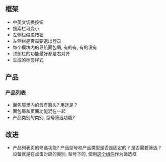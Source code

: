 ## 框架

- 中英文切换按钮
- 搜索栏可变小
- 左侧栏缩进按钮
- 左侧栏是否需要退出登录
- 每个模块内的导航面包屑, 有的有, 有的没有
- 顶部栏的功能最好都是右对齐
- 生成的标签样式

## 产品

### 产品列表

- 面包屑里内的含有箭头?  用途是 ?
- 面包屑和页面功能混在一起
- 产品类别的类别, 型号筛选功能? 


## 改进

- 产品列表页的筛选功能? 产品型号和产品类型是否是固定的 ?  是否需要筛选 ?  设备就是在点击对应的类别, 型号下的, 使用[这个组件](https://terryz.gitee.io/vue/#/selectpage/demo)作为筛选框